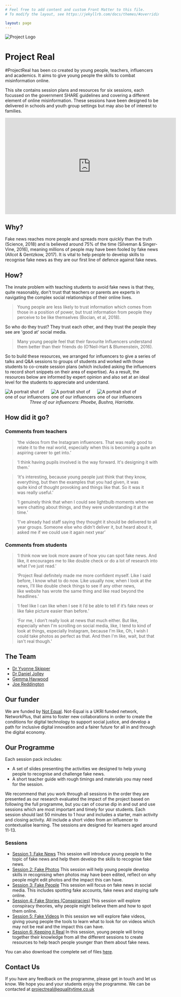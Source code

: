 ```yaml
---
# Feel free to add content and custom Front Matter to this file.
# To modify the layout, see https://jekyllrb.com/docs/themes/#overriding-theme-defaults

layout: page
---
```


<img src="{{site.baseurl}}/assets/logos/ProjectReal.png" alt="Project Logo"/> 

# Project Real 
#ProjectReal has been co created by young people, teachers, influencers and academics. It aims to give young people the skills to combat misinformation online. 

This site contains session plans and resources for six sessions, each focussed on the government SHARE guidelines and covering a different element of online misinformation.  These sessions have been designed to be delivered in schools and youth group settings  but may also be of interest to families.



<iframe width="560" height="315" src="https://www.youtube.com/embed/tjRWtL4FSyo" title="YouTube video player" frameborder="0" allow="accelerometer; autoplay; clipboard-write; encrypted-media; gyroscope; picture-in-picture" allowfullscreen></iframe>

## Why? 
Fake news reaches more people and spreads more quickly than the truth (Science, 2018) and is believed around 75% of the time (Silveman & Singer-Vine, 2016), meaning millions of people may have been fooled by fake news (Allcot & Gentzkow, 2017). It is vital to help people to develop skills to recognise fake news as they are our first line of defence against fake news. 

## How? 
The innate problem with teaching students to avoid fake news is that they, quite reasonably, don't trust that teachers or parents are experts in navigating the complex social relationships of their online lives.  

> Young people are less likely to trust information which comes from those in a position of power, but trust information from people they perceive to be like themselves (Bocian, et al, 2018). 

So who do they trust? They trust each other, and they trust the people they see are 'good at' social media. 

>  Many young people feel that their favourite Influencers understand them better than their friends do (O’Neil-Hart & Blumenstein, 2016). 

So to build these resources, we arranged for influencers to give a series of talks and Q&A sessions to groups of students and worked with those students to co-create session plans (which included asking the influencers to record short snippets on their area of expertise). As a result, the resources below are informed by expert opinion and also set at an ideal level for the students to appreciate and understand.  

<div>
<img src="{{site.baseurl}}/assets/in1.png" style="max-width:30%;float:left" alt="A portrait shot of one of our influencers"/> 
<img src="{{site.baseurl}}/assets/in2.png" style="max-width:30%;float:left" alt="A portrait shot of one of our influencers"/> 
<img src="{{site.baseurl}}/assets/in3.png" style="max-width:30%;float:left" alt="A portrait shot of one of our influencers"/> 
<p style="clear:both;text-align: center;"> <i>Three of our influencers: Phoebe, Bushra, Harriotte.</i></p>
</div>


## How did it go? 


### Comments from teachers
> ‘the videos from the Instagram influencers. That was really good to relate it to the real world, especially when this is becoming a quite an aspiring career to get into.’ 

> ‘I think having pupils involved is the way forward. It's designing it with them.’

> ‘it's interesting, because young people just think that they know, everything, but then the examples that you had given, it was quite kind of thought provoking and things like that. So it was it was really useful.’ 

> ‘I genuinely think that when I could see lightbulb moments when we were chatting about things, and they were understanding it at the time.’ 

> ‘I've already had staff saying they thought it should be delivered to all year groups. Someone else who didn't deliver it, but heard about it, asked me if we could use it again next year’

### Comments from students

> ‘I think now we look more aware of how you can spot fake news. And like, it encourages me to like double check or do a lot of research into what I've just read.’

> ‘Project Real definitely made me more confident myself. Like I said before, I know what to do now. Like usually now, when I look at the news, I’ll like double check things to see if any other news, like website has wrote the same thing and like read beyond the headlines.’

> ‘I feel like I can like when I see it I’d be able to tell if it’s fake news or like fake picture easier than before.’

> ‘For me, I don’t really look at news that much either. But like, especially when I'm scrolling on social media, like, I tend to kind of look at things, especially Instagram, because I'm like, Oh, I wish I could take photos as perfect as that. And then I'm like, wait, but that isn't real though.’



 
## The Team
* [Dr Yvonne Skipper](https://www.gla.ac.uk/schools/education/staff/yvonneskipper/)
* [Dr Daniel Jolley](https://www.northumbria.ac.uk/about-us/our-staff/j/daniel-jolley/) 
* [Gemma Haywood](https://twitter.com/phdgemmahaywood?lang=en)
* [Joe Reddington](https://joereddington.com/)

## Our funder
We are funded by [Not Equal](https://not-equal.tech/).  Not-Equal is a UKRI funded network, NetworkPlus, that aims to foster new collaborations in order to create the conditions for digital technology to support social justice, and develop a path for inclusive digital innovation and a fairer future for all in and through the digital economy.

## Our Programme 
Each session pack includes: 
* A set of slides presenting the activities we  designed to help young people to recognise and challenge fake news.  
* A short teacher guide with rough timings and materials you may need for the session.  

We recommend that you work through all sessions in the order they are presented as our research evaluated the impact of the project based on following the full programme, but you can of course dip in and out and use sessions which are most important and timely for your students.
Each session should last 50 minutes to 1 hour and includes a starter, main activity and closing activity.  All include a short video from an influencer to contextualise learning.  The sessions are designed for learners aged around 11-13.  

### Sessions 
* [Session 1: Fake News](session1) This session will introduce young people to the topic of fake news and help them develop the skills to recognise fake news.
* [Session 2: Fake Photos](session2) This session will help young people develop skills in recognising when photos may have been edited, reflect on why people might edit photos and the impact this can have.
* [Session 3: Fake People](session3) This session will focus on fake news in social media.  This includes spotting fake accounts, fake news and staying safe online.
* [Session 4: Fake Stories (Conspiracies)](session4) This session will explore conspiracy theories, why people might believe them and how to spot them online.
* [Session 5: Fake Videos](session5) In this session we will explore fake videos, giving young people the tools to learn what to look for on videos which may not be real and the impact this can have. 
* [Session 6: Keeping it Real](session6) In this session, young people will bring together their knowledge from all the different sessions to create resources to help teach people younger than them about fake news.  

You can also download the complete set of files [here]({{site.baseurl}}/assets/lessons/allresources.zip).

## Contact Us
If you have any feedback on the programme, please get in touch and let us know.  We hope you and your students enjoy the programme.  We can be contacted at <a href="projectreal@equalitytime.co.uk">projectreal@equalitytime.co.uk</a>


